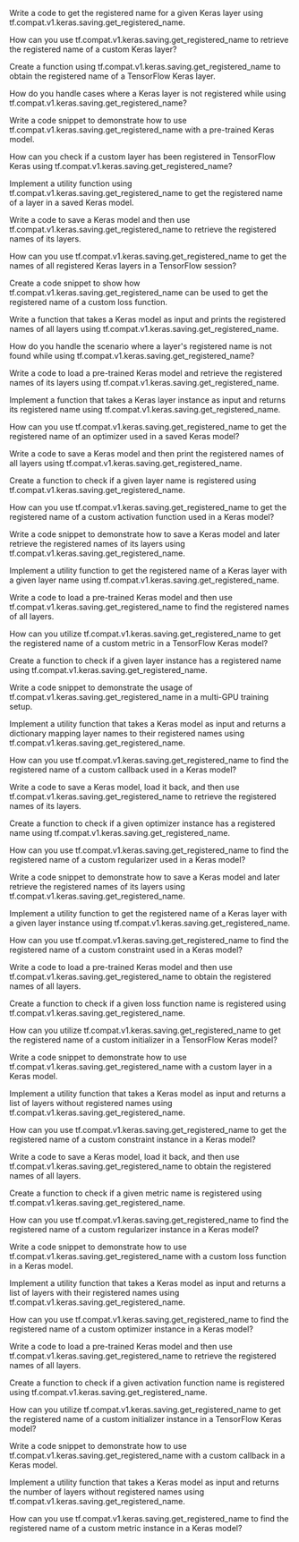 Write a code to get the registered name for a given Keras layer using tf.compat.v1.keras.saving.get_registered_name.

How can you use tf.compat.v1.keras.saving.get_registered_name to retrieve the registered name of a custom Keras layer?

Create a function using tf.compat.v1.keras.saving.get_registered_name to obtain the registered name of a TensorFlow Keras layer.

How do you handle cases where a Keras layer is not registered while using tf.compat.v1.keras.saving.get_registered_name?

Write a code snippet to demonstrate how to use tf.compat.v1.keras.saving.get_registered_name with a pre-trained Keras model.

How can you check if a custom layer has been registered in TensorFlow Keras using tf.compat.v1.keras.saving.get_registered_name?

Implement a utility function using tf.compat.v1.keras.saving.get_registered_name to get the registered name of a layer in a saved Keras model.

Write a code to save a Keras model and then use tf.compat.v1.keras.saving.get_registered_name to retrieve the registered names of its layers.

How can you use tf.compat.v1.keras.saving.get_registered_name to get the names of all registered Keras layers in a TensorFlow session?

Create a code snippet to show how tf.compat.v1.keras.saving.get_registered_name can be used to get the registered name of a custom loss function.

Write a function that takes a Keras model as input and prints the registered names of all layers using tf.compat.v1.keras.saving.get_registered_name.

How do you handle the scenario where a layer's registered name is not found while using tf.compat.v1.keras.saving.get_registered_name?

Write a code to load a pre-trained Keras model and retrieve the registered names of its layers using tf.compat.v1.keras.saving.get_registered_name.

Implement a function that takes a Keras layer instance as input and returns its registered name using tf.compat.v1.keras.saving.get_registered_name.

How can you use tf.compat.v1.keras.saving.get_registered_name to get the registered name of an optimizer used in a saved Keras model?

Write a code to save a Keras model and then print the registered names of all layers using tf.compat.v1.keras.saving.get_registered_name.

Create a function to check if a given layer name is registered using tf.compat.v1.keras.saving.get_registered_name.

How can you use tf.compat.v1.keras.saving.get_registered_name to get the registered name of a custom activation function used in a Keras model?

Write a code snippet to demonstrate how to save a Keras model and later retrieve the registered names of its layers using tf.compat.v1.keras.saving.get_registered_name.

Implement a utility function to get the registered name of a Keras layer with a given layer name using tf.compat.v1.keras.saving.get_registered_name.

Write a code to load a pre-trained Keras model and then use tf.compat.v1.keras.saving.get_registered_name to find the registered names of all layers.

How can you utilize tf.compat.v1.keras.saving.get_registered_name to get the registered name of a custom metric in a TensorFlow Keras model?

Create a function to check if a given layer instance has a registered name using tf.compat.v1.keras.saving.get_registered_name.

Write a code snippet to demonstrate the usage of tf.compat.v1.keras.saving.get_registered_name in a multi-GPU training setup.

Implement a utility function that takes a Keras model as input and returns a dictionary mapping layer names to their registered names using tf.compat.v1.keras.saving.get_registered_name.

How can you use tf.compat.v1.keras.saving.get_registered_name to find the registered name of a custom callback used in a Keras model?

Write a code to save a Keras model, load it back, and then use tf.compat.v1.keras.saving.get_registered_name to retrieve the registered names of its layers.

Create a function to check if a given optimizer instance has a registered name using tf.compat.v1.keras.saving.get_registered_name.

How can you use tf.compat.v1.keras.saving.get_registered_name to find the registered name of a custom regularizer used in a Keras model?

Write a code snippet to demonstrate how to save a Keras model and later retrieve the registered names of its layers using tf.compat.v1.keras.saving.get_registered_name.

Implement a utility function to get the registered name of a Keras layer with a given layer instance using tf.compat.v1.keras.saving.get_registered_name.

How can you use tf.compat.v1.keras.saving.get_registered_name to find the registered name of a custom constraint used in a Keras model?

Write a code to load a pre-trained Keras model and then use tf.compat.v1.keras.saving.get_registered_name to obtain the registered names of all layers.

Create a function to check if a given loss function name is registered using tf.compat.v1.keras.saving.get_registered_name.

How can you utilize tf.compat.v1.keras.saving.get_registered_name to get the registered name of a custom initializer in a TensorFlow Keras model?

Write a code snippet to demonstrate how to use tf.compat.v1.keras.saving.get_registered_name with a custom layer in a Keras model.

Implement a utility function that takes a Keras model as input and returns a list of layers without registered names using tf.compat.v1.keras.saving.get_registered_name.

How can you use tf.compat.v1.keras.saving.get_registered_name to get the registered name of a custom constraint instance in a Keras model?

Write a code to save a Keras model, load it back, and then use tf.compat.v1.keras.saving.get_registered_name to obtain the registered names of all layers.

Create a function to check if a given metric name is registered using tf.compat.v1.keras.saving.get_registered_name.

How can you use tf.compat.v1.keras.saving.get_registered_name to find the registered name of a custom regularizer instance in a Keras model?

Write a code snippet to demonstrate how to use tf.compat.v1.keras.saving.get_registered_name with a custom loss function in a Keras model.

Implement a utility function that takes a Keras model as input and returns a list of layers with their registered names using tf.compat.v1.keras.saving.get_registered_name.

How can you use tf.compat.v1.keras.saving.get_registered_name to find the registered name of a custom optimizer instance in a Keras model?

Write a code to load a pre-trained Keras model and then use tf.compat.v1.keras.saving.get_registered_name to retrieve the registered names of all layers.

Create a function to check if a given activation function name is registered using tf.compat.v1.keras.saving.get_registered_name.

How can you utilize tf.compat.v1.keras.saving.get_registered_name to get the registered name of a custom initializer instance in a TensorFlow Keras model?

Write a code snippet to demonstrate how to use tf.compat.v1.keras.saving.get_registered_name with a custom callback in a Keras model.

Implement a utility function that takes a Keras model as input and returns the number of layers without registered names using tf.compat.v1.keras.saving.get_registered_name.

How can you use tf.compat.v1.keras.saving.get_registered_name to find the registered name of a custom metric instance in a Keras model?